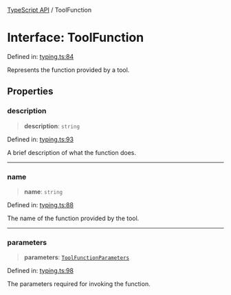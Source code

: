 [TypeScript API](../index.md) / ToolFunction

# Interface: ToolFunction

Defined in: [typing.ts:84](https://github.com/adap/internal-intelligence/blob/a1d0007cc0e87e7d01df20a73581c407b63dc7ff/intelligence/ts/src/typing.ts#L84)

Represents the function provided by a tool.

## Properties

### description

> **description**: `string`

Defined in: [typing.ts:93](https://github.com/adap/internal-intelligence/blob/a1d0007cc0e87e7d01df20a73581c407b63dc7ff/intelligence/ts/src/typing.ts#L93)

A brief description of what the function does.

***

### name

> **name**: `string`

Defined in: [typing.ts:88](https://github.com/adap/internal-intelligence/blob/a1d0007cc0e87e7d01df20a73581c407b63dc7ff/intelligence/ts/src/typing.ts#L88)

The name of the function provided by the tool.

***

### parameters

> **parameters**: [`ToolFunctionParameters`](ToolFunctionParameters.md)

Defined in: [typing.ts:98](https://github.com/adap/internal-intelligence/blob/a1d0007cc0e87e7d01df20a73581c407b63dc7ff/intelligence/ts/src/typing.ts#L98)

The parameters required for invoking the function.
